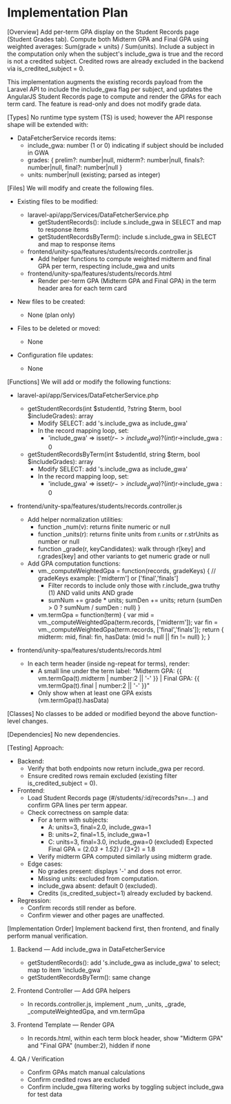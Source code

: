# Implementation Plan

[Overview]
Add per-term GPA display on the Student Records page (Student Grades tab). Compute both Midterm GPA and Final GPA using weighted averages: Sum(grade × units) / Sum(units). Include a subject in the computation only when the subject's include_gwa is true and the record is not a credited subject. Credited rows are already excluded in the backend via is_credited_subject = 0.

This implementation augments the existing records payload from the Laravel API to include the include_gwa flag per subject, and updates the AngularJS Student Records page to compute and render the GPAs for each term card. The feature is read-only and does not modify grade data.

[Types]
No runtime type system (TS) is used; however the API response shape will be extended with:
- DataFetcherService records items:
  - include_gwa: number (1 or 0) indicating if subject should be included in GWA
  - grades: { prelim?: number|null, midterm?: number|null, finals?: number|null, final?: number|null }
  - units: number|null (existing; parsed as integer)

[Files]
We will modify and create the following files.

- Existing files to be modified:
  - laravel-api/app/Services/DataFetcherService.php
    - getStudentRecords(): include s.include_gwa in SELECT and map to response items
    - getStudentRecordsByTerm(): include s.include_gwa in SELECT and map to response items
  - frontend/unity-spa/features/students/records.controller.js
    - Add helper functions to compute weighted midterm and final GPA per term, respecting include_gwa and units
  - frontend/unity-spa/features/students/records.html
    - Render per-term GPA (Midterm GPA and Final GPA) in the term header area for each term card

- New files to be created:
  - None (plan only)

- Files to be deleted or moved:
  - None

- Configuration file updates:
  - None

[Functions]
We will add or modify the following functions:

- laravel-api/app/Services/DataFetcherService.php
  - getStudentRecords(int $studentId, ?string $term, bool $includeGrades): array
    - Modify SELECT: add 's.include_gwa as include_gwa'
    - In the record mapping loop, set:
      - 'include_gwa' => isset($r->include_gwa) ? (int)$r->include_gwa : 0
  - getStudentRecordsByTerm(int $studentId, string $term, bool $includeGrades): array
    - Modify SELECT: add 's.include_gwa as include_gwa'
    - In the record mapping loop, set:
      - 'include_gwa' => isset($r->include_gwa) ? (int)$r->include_gwa : 0

- frontend/unity-spa/features/students/records.controller.js
  - Add helper normalization utilities:
    - function _num(v): returns finite numeric or null
    - function _units(r): returns finite units from r.units or r.strUnits as number or null
    - function _grade(r, keyCandidates): walk through r[key] and r.grades[key] and other variants to get numeric grade or null
  - Add GPA computation functions:
    - vm._computeWeightedGpa = function(records, gradeKeys) { // gradeKeys example: ['midterm'] or ['final','finals']
        - Filter records to include only those with r.include_gwa truthy (1) AND valid units AND grade
        - sumNum += grade * units; sumDen += units; return (sumDen > 0 ? sumNum / sumDen : null)
      }
    - vm.termGpa = function(term) {
        var mid = vm._computeWeightedGpa(term.records, ['midterm']);
        var fin = vm._computeWeightedGpa(term.records, ['final','finals']);
        return { midterm: mid, final: fin, hasData: (mid != null || fin != null) };
      }

- frontend/unity-spa/features/students/records.html
  - In each term header (inside ng-repeat for terms), render:
    - A small line under the term label: "Midterm GPA: {{ vm.termGpa(t).midterm | number:2 || '-' }} | Final GPA: {{ vm.termGpa(t).final | number:2 || '-' }}"
    - Only show when at least one GPA exists (vm.termGpa(t).hasData)

[Classes]
No classes to be added or modified beyond the above function-level changes.

[Dependencies]
No new dependencies.

[Testing]
Approach:
- Backend:
  - Verify that both endpoints now return include_gwa per record.
  - Ensure credited rows remain excluded (existing filter is_credited_subject = 0).
- Frontend:
  - Load Student Records page (#/students/:id/records?sn=...) and confirm GPA lines per term appear.
  - Check correctness on sample data:
    - For a term with subjects:
      - A: units=3, final=2.0, include_gwa=1
      - B: units=2, final=1.5, include_gwa=1
      - C: units=3, final=3.0, include_gwa=0 (excluded)
      Expected Final GPA = (2.0*3 + 1.5*2) / (3+2) = 1.8
    - Verify midterm GPA computed similarly using midterm grade.
  - Edge cases:
    - No grades present: displays '-' and does not error.
    - Missing units: excluded from computation.
    - include_gwa absent: default 0 (excluded).
    - Credits (is_credited_subject=1) already excluded by backend.
- Regression:
  - Confirm records still render as before.
  - Confirm viewer and other pages are unaffected.

[Implementation Order]
Implement backend first, then frontend, and finally perform manual verification.

1) Backend — Add include_gwa in DataFetcherService
   - getStudentRecords(): add 's.include_gwa as include_gwa' to select; map to item 'include_gwa'
   - getStudentRecordsByTerm(): same change

2) Frontend Controller — Add GPA helpers
   - In records.controller.js, implement _num, _units, _grade, _computeWeightedGpa, and vm.termGpa

3) Frontend Template — Render GPA
   - In records.html, within each term block header, show "Midterm GPA" and "Final GPA" (number:2), hidden if none

4) QA / Verification
   - Confirm GPAs match manual calculations
   - Confirm credited rows are excluded
   - Confirm include_gwa filtering works by toggling subject include_gwa for test data
